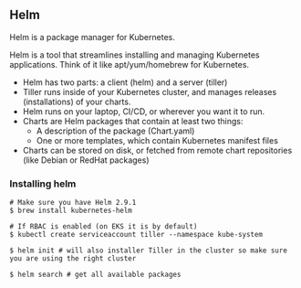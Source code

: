 ## Helm

Helm is a package manager for Kubernetes.

Helm is a tool that streamlines installing and managing Kubernetes applications. Think of it like apt/yum/homebrew for Kubernetes.

* Helm has two parts: a client (helm) and a server (tiller)
* Tiller runs inside of your Kubernetes cluster, and manages releases (installations) of your charts.
* Helm runs on your laptop, CI/CD, or wherever you want it to run.
* Charts are Helm packages that contain at least two things:
    * A description of the package (Chart.yaml)
    * One or more templates, which contain Kubernetes manifest files
* Charts can be stored on disk, or fetched from remote chart repositories (like Debian or RedHat packages)

### Installing helm

```
# Make sure you have Helm 2.9.1
$ brew install kubernetes-helm

# If RBAC is enabled (on EKS it is by default)
$ kubectl create serviceaccount tiller --namespace kube-system

$ helm init # will also installer Tiller in the cluster so make sure you are using the right cluster

$ helm search # get all available packages
```